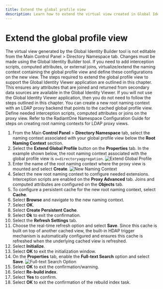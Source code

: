 ```yaml
---
title: Extend the global profile view
description: Learn how to extend the virtual view created in Global Identity Builder to add interception scripts, computed attributes, or external joins.
---
```


# Extend the global profile view

The virtual view generated by the Global Identity Builder tool is not editable from the Main Control Panel > Directory Namespace tab. Changes must be made using the Global Identity Builder tool. If you need to add interception scripts, computed attributes, or external joins, virtualize/extend the naming context containing the global profile view and define these configurations on the new view. The steps required to extend the global profile view to support the Global Identity Viewer application are outlined in this chapter. This ensures any attributes that are joined and returned from secondary data sources are available in the Global Identity Viewer. If you will not use the Global Identity Viewer application, then you do not need to follow the steps outlined in this chapter. You can create a new root naming context with an LDAP proxy backend that points to the cached global profile view. Define needed interception scripts, computed attributes or joins on the proxy view. Refer to the RadiantOne Namespace Configuration Guide for steps on creating root naming contexts for LDAP proxy views.

1. From the Main **Control Panel** > **Directory Namespace** tab, select the naming context associated with your global profile view below the **Root Naming Context** section.
1. Select the **Extend Global Profile** button on the **Properties** tab. In the example shown below, the root naming context associated with the global profile view is `o=directoryaggregation`.
    ![Extend Global Profile](./media/image149.png)
1. Enter the name of the root naming context where the proxy view is mounted and select **Create**.
    ![New Naming Context](./media/image150.png)
1. Select the new root naming context to configure needed extensions. Interception scripts are enabled on the **Proxy Advanced** tab. Joins and computed attributes are configured on the **Objects** tab.
1. To configure a persistent cache for the new root naming context, select **Cache**.
1. Select **Browse** and navigate to the new naming context.
1. Select **OK**.
1. Select **Create Persistent Cache**.
1. Select **Ok** to exit the confirmation.
1. Select the **Refresh Settings** tab.
1. Choose the real-time refresh option and select **Save**. Since this cache is built on top of another cached view, the built-in HDAP trigger mechanism is automatically configured and ensures this cache is refreshed when the underlying cached view is refreshed.
1. Select **Initialize**.
1. Select **OK** to exit the initialization window.
1. On the **Properties** tab, enable the **Full-text Search** option and select **Save**.
    ![Full-text Search Option](./media/image153.png)
1.  Select **OK** to exit the confirmation/warning.
1. Select **Re-build index**.
1. Select **Yes** to confirm.
1. Select **OK** to exit the confirmation of the rebuild index task.
